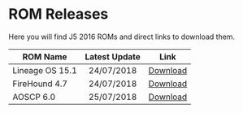# ROM Releases
Here you will find J5 2016 ROMs and direct links to download them.

| ROM Name | Latest Update | Link |
| ------------- |:-------------:| -----|
| Lineage OS 15.1 | 24/07/2018 | [Download](https://github.com/bluedogerino/rom-releases/releases/download/15.1-24%2F7/lineage-15.1-20180724-UNOFFICIAL-j5xnlte.zip) |
| FireHound 4.7 | 24/07/2018 | [Download](https://github.com/bluedogerino/rom-releases/releases/download/4.7/FireHound-4.7-UNOFFICIAL-20180724-j5xnlte.zip) |
| AOSCP 6.0 | 25/07/2018 | [Download](https://github.com/bluedogerino/rom-releases/releases/download/aoscp-6/aoscp_j5xnlte-6.0.0-20180725-unofficial.zip) |
